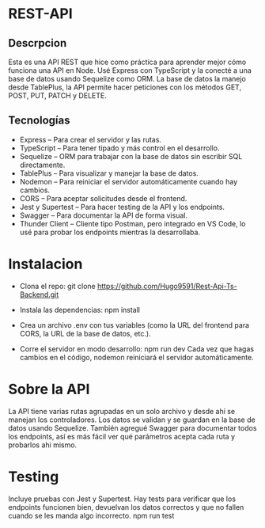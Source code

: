 # REST-API

## Descrpcion
Esta es una API REST que hice como práctica para aprender mejor cómo funciona una API en Node. Usé Express con TypeScript y la conecté a una base de datos usando Sequelize como ORM. 
La base de datos la manejo desde TablePlus, la API permite hacer peticiones con los métodos GET, POST, PUT, PATCH y DELETE.

## Tecnologías
- Express – Para crear el servidor y las rutas.
- TypeScript – Para tener tipado y más control en el desarrollo.
- Sequelize – ORM para trabajar con la base de datos sin escribir SQL directamente.
- TablePlus – Para visualizar y manejar la base de datos.
- Nodemon – Para reiniciar el servidor automáticamente cuando hay cambios.
- CORS – Para aceptar solicitudes desde el frontend.
- Jest y Supertest – Para hacer testing de la API y los endpoints.
- Swagger – Para documentar la API de forma visual.
- Thunder Client – Cliente tipo Postman, pero integrado en VS Code, lo usé para probar los endpoints mientras la desarrollaba.

# Instalacion
- Clona el repo:
  git clone https://github.com/Hugo9591/Rest-Api-Ts-Backend.git

- Instala las dependencias:
  npm install

- Crea un archivo .env con tus variables (como la URL del frontend para CORS, la URL de la base de datos, etc.).

- Corre el servidor en modo desarrollo:
  npm run dev
Cada vez que hagas cambios en el código, nodemon reiniciará el servidor automáticamente.

# Sobre la API
La API tiene varias rutas agrupadas en un solo archivo y desde ahí se manejan los controladores. Los datos se validan y se guardan en la base de datos usando Sequelize.
También agregué Swagger para documentar todos los endpoints, así es más fácil ver qué parámetros acepta cada ruta y probarlos ahi mismo.

# Testing
Incluye pruebas con Jest y Supertest. Hay tests para verificar que los endpoints funcionen bien, devuelvan los datos correctos y que no fallen cuando se les manda algo incorrecto.
npm run test
